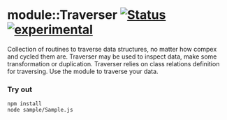 
# module::Traverser [![Status](https://github.com/Wandalen/wTraverser/workflows/Publish/badge.svg)](https://github.com/Wandalen/wTraverser/actions?query=workflow%3APublish) [![experimental](https://img.shields.io/badge/stability-experimental-orange.svg)](https://github.com/emersion/stability-badges#experimental)

Collection of routines to traverse data structures, no matter how compex and cycled them are.  Traverser may be used to inspect data, make some transformation or duplication. Traverser relies on class relations definition for traversing. Use the module to traverse your data.

### Try out
```
npm install
node sample/Sample.js
```













































































